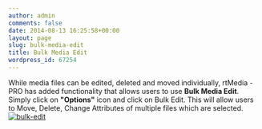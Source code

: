 ```yaml
---
author: admin
comments: false
date: 2014-08-13 16:25:58+00:00
layout: page
slug: bulk-media-edit
title: Bulk Media Edit
wordpress_id: 67254
---
```


While media files can be edited, deleted and moved individually, rtMedia -PRO has added functionality that allows users to use **Bulk Media Edit**. Simply click on **"Options"** icon and click on Bulk Edit. This will allow users to Move, Delete, Change Attributes of multiple files which are selected.   [![bulk-edit](http://docs.rtcamp.com/wp-content/uploads/2014/08/bulk-edit.png)](http://docs.rtcamp.com/wp-content/uploads/2014/08/bulk-edit.png)
